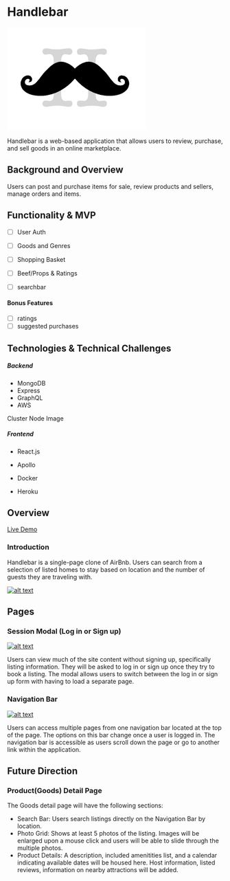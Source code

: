 # Handlebar

[![Handlebar Logo](https://github.com/jsjohn026/handlebar/blob/master/client/src/assets/handlebar-logo.png)](https://github.com/jsjohn026/handlebar/blob/master/client/src/assets/handlebar-logo.png)

Handlebar is a web-based application that allows users to review, purchase, and sell goods in an online marketplace.

## Background and Overview

Users can post and purchase items for sale, review products and sellers, manage orders and items.

## Functionality & MVP

   - [ ] User Auth
   - [ ] Goods and Genres
   - [ ] Shopping Basket
   - [ ] Beef/Props & Ratings
   - [ ] searchbar
   

#### Bonus Features

   - [ ] ratings
   - [ ] suggested purchases

## Technologies & Technical Challenges

##### Backend

-   MongoDB
-   Express
-   GraphQL
-   AWS

Cluster
Node Image

##### Frontend

-   React.js
-   Apollo

-   Docker
-   Heroku

Overview
----------------------------------------------------------

[Live Demo](https://Handlebar.herokuapp.com)

### Introduction

Handlebar is a single-page clone of AirBnb. Users can search from a selection of listed homes to stay based on location and the number of guests they are traveling with.

[![alt text](https://github.com/jsjohn026/Handlebar/blob/master/app/assets/images/landing.png "Session Modal")](https://github.com/jsjohn026/Handlebar/blob/master/app/assets/images/landing.png)


Pages
----------------------------------------------------

### Session Modal (Log in or Sign up)

[![alt text](https://github.com/jsjohn026/Handlebar/blob/master/app/assets/images/modal.png "Landing Page")](https://github.com/jsjohn026/Handlebar/blob/master/app/assets/images/modal.png)

Users can view much of the site content without signing up, specifically listing information. They will be asked to log in or sign up once they try to book a listing. The modal allows users to switch between the log in or sign up form with having to load a separate page. 


### Navigation Bar

[![alt text](https://github.com/jsjohn026/Handlebar/blob/master/app/assets/images/navbar.png "Navigation Bar")](https://github.com/jsjohn026/Handlebar/blob/master/app/assets/images/navbar.png)

Users can access multiple pages from one navigation bar located at the top of the page. The options on this bar change once a user is logged in. The navigation bar is accessible as users scroll down the page or go to another link within the application. 

Future Direction
----------------------------------------------------------

### Product(Goods) Detail Page

The Goods detail page will have the following sections:

-   Search Bar: Users search listings directly on the Navigation Bar by location.
-   Photo Grid: Shows at least 5 photos of the listing. Images will be enlarged upon a mouse click and users will be able to slide through the multiple photos.
-   Product Details: A description, included amenitities list, and a calendar indicating available dates will be housed here. Host information, listed reviews, information on nearby attractions will be added.
